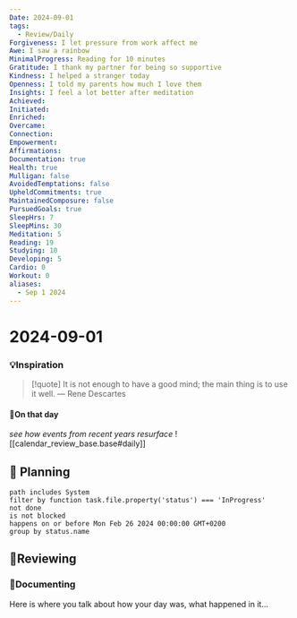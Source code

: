```yaml
---
Date: 2024-09-01
tags:
  - Review/Daily
Forgiveness: I let pressure from work affect me
Awe: I saw a rainbow
MinimalProgress: Reading for 10 minutes
Gratitude: I thank my partner for being so supportive
Kindness: I helped a stranger today
Openness: I told my parents how much I love them
Insights: I feel a lot better after meditation
Achieved:
Initiated:
Enriched: 
Overcame:
Connection:
Empowerment:
Affirmations:
Documentation: true
Health: true
Mulligan: false
AvoidedTemptations: false
UpheldCommitments: true
MaintainedComposure: false
PursuedGoals: true
SleepHrs: 7
SleepMins: 30
Meditation: 5
Reading: 19
Studying: 10
Developing: 5
Cardio: 0
Workout: 0
aliases:
  - Sep 1 2024
---
```

# 2024-09-01


### 💡Inspiration


> [!quote] It is not enough to have a good mind; the main thing is to use it well.
> — Rene Descartes

#### 📼On that day
*see how events from recent years resurface*
![[calendar_review_base.base#daily]]

## 📝 Planning

```tasks
path includes System
filter by function task.file.property('status') === 'InProgress'
not done
is not blocked
happens on or before Mon Feb 26 2024 00:00:00 GMT+0200
group by status.name
```

## 🔄Reviewing

### 💭Documenting

Here is where you talk about how your day was, what happened in it...

